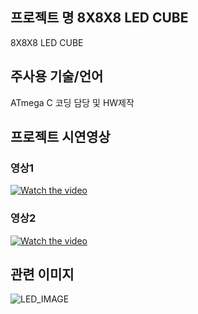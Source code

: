 ## 프로젝트 명 8X8X8 LED CUBE
8X8X8 LED CUBE

## 주사용 기술/언어
ATmega C 코딩 담당 및 HW제작

## 프로젝트 시연영상
### 영상1
[![Watch the video](https://i9.ytimg.com/vi/rE94VHk_h18/1.jpg?sqp=CJ2lmvEF&rs=AOn4CLBkoR4mANVMakUASQey9yZG9jDQcw)](https://youtu.be/rE94VHk_h18)

### 영상2
[![Watch the video](https://i9.ytimg.com/vi/UFd08C3mgf0/mq2.jpg?sqp=CPGomvEF&rs=AOn4CLC2jHqmrtIBDLEHxNTxVq0Wj1AeRw)](https://youtu.be/UFd08C3mgf0)

## 관련 이미지
![LED_IMAGE](https://user-images.githubusercontent.com/23161645/72779827-8a1e7400-3c60-11ea-93bc-4600d58895ba.jpg)

